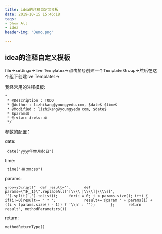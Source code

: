```yaml
---
title: idea的注释自定义模板
date: 2019-10-15 15:46:18
tags:
- Show All
- idea
header-img: "Demo.png"

---
```


## idea的注释自定义模板

file->settings->live Templates->点击加号创建一个Template Group->然后在这个组下创建live Templates->

我经常用的注释模板:

```
*
 * @Description : TODO
 * @Author : lizhikang@youngyedu.com, $date$ $time$
 * @Modified : lizhikang@youngyedu.com, $date$
 * $params$
 * @return $return$
 */
```

参数的配置：

date: 

```
 date("yyyy年MM月dd日")
```

time: 

```
 time("HH:mm:ss")
```

params:  

```
groovyScript(" 	def result='';   	def params=\"${_1}\".replaceAll('[\\\\[|\\\\]|\\\\s]', '').split(',').toList();    	for(i = 0; i < params.size(); i++) {   	 		if(i!=0)result+= ' * ';    	 		result+='@param ' + params[i] + ((i < (params.size() - 1)) ? '\\n' : '');    	};     	return result", methodParameters())
```

return:

```
methodReturnType()
```


